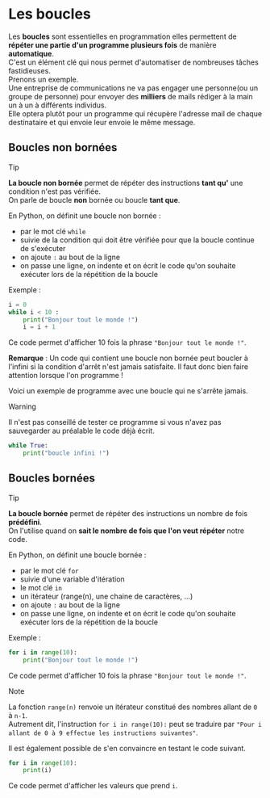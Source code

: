 # Les boucles  

Les __boucles__ sont essentielles en programmation elles permettent de __répéter une partie d'un programme plusieurs fois__ de manière __automatique__.    
C'est un élément clé qui nous permet d'automatiser de nombreuses tâches fastidieuses.  
Prenons un exemple.  
Une entreprise de communications ne va pas engager une personne(ou un groupe de personne) pour envoyer des __milliers__ de mails rédiger à la main un à un à différents individus.  
Elle optera plutôt pour un programme qui récupère l'adresse mail de chaque destinataire et qui envoie leur envoie le même message. 

## Boucles non bornées 

> [!TIP] 
> __La boucle non bornée__ permet de répéter des instructions __tant qu'__ une condition n'est pas vérifiée.   
> On parle de boucle __non__ bornée ou boucle __tant que__.     

En Python, on définit une boucle non bornée :  
- par le mot clé `while`  
- suivie de la condition qui doit être vérifiée pour que la boucle continue de s'exécuter  
- on ajoute `:` au bout de la ligne    
- on passe une ligne, on indente et on écrit le code qu'on souhaite exécuter lors de la répétition de la boucle   

Exemple :
```Python 
i = 0
while i < 10 : 
    print("Bonjour tout le monde !")
    i = i + 1
```
Ce code permet d'afficher 10 fois la phrase `"Bonjour tout le monde !"`.  


__Remarque__ : Un code qui contient une boucle non bornée peut boucler à l'infini si la condition d'arrêt n'est jamais satisfaite. Il faut donc bien faire attention lorsque l'on programme ! 

Voici un exemple de programme avec une boucle qui ne s'arrête jamais. 

> [!WARNING]
> Il n'est pas conseillé de tester ce programme si vous n'avez pas sauvegarder au préalable le code déjà écrit.  


```Python  
while True:
    print("boucle infini !")
```



## Boucles bornées   

> [!TIP] 
> __La boucle bornée__ permet de répéter des instructions un nombre de fois __prédéfini__.      
> On l'utilise quand on __sait le nombre de fois que l'on veut répéter__ notre code.    

En Python, on définit une boucle bornée :  
- par le mot clé `for`  
- suivie d'une variable d'itération 
- le mot clé `in`  
- un itérateur (range(n), une chaine de caractères, ...)  
- on ajoute `:` au bout de la ligne    
- on passe une ligne, on indente et on écrit le code qu'on souhaite exécuter lors de la répétition de la boucle   


Exemple :
```Python  
for i in range(10):
    print("Bonjour tout le monde !")
```
Ce code permet d'afficher 10 fois la phrase `"Bonjour tout le monde !"`.  

> [!NOTE]
> La fonction `range(n)` renvoie un itérateur constitué des nombres allant de `0` à `n-1`.   
> Autrement dit, l'instruction `for i in range(10):` peut se traduire par `"Pour i allant de 0 à 9 effectue les instructions suivantes"`.  

Il est également possible de s'en convaincre en testant le code suivant.  
```Python  
for i in range(10): 
    print(i)
```
Ce code permet d'afficher les valeurs que prend `i`.  


